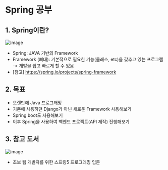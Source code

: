 # Spring 공부
## 1. Spring이란?
![image](https://user-images.githubusercontent.com/68039209/195506242-a9eb3621-a681-45bc-a12d-812e72fe73ab.png)
* Spring: JAVA 기반의 Framework
* Framework (뼈대): 기본적으로 필요한 기능(클래스, etc)을 갖추고 있는 프로그램 -> 개발을 쉽고 빠르게 할 수 있음
* [참고] https://spring.io/projects/spring-framework

## 2. 목표

* 오랜만에 Java 프로그래밍
* 기존에 사용하던 Django가 아닌 새로운 Framework 사용해보기
* Spring boot도 사용해보기
* 이후 Spring을 사용하여 백엔드 프로젝트(API 제작) 진행해보기

## 3. 참고 도서
![image](https://user-images.githubusercontent.com/68039209/195506059-7882deb1-bc80-45ae-b4db-b2d03e39fd57.png)
* 초보 웹 개발자를 위한 스프링5 프로그래밍 입문
